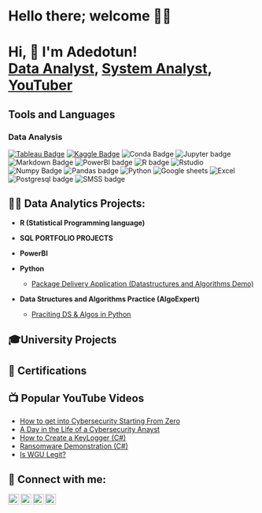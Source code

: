 # Hello there; welcome 👋🏾


<h1>Hi, 👋 I'm Adedotun! <br/><a href="https://github.com/joshmadakor1">Data Analyst</a>, <a href="https://www.linkedin.com/in/joshmadakor/">System Analyst</a>, <a href="https://www.youtube.com/c/joshmadakor">YouTuber</a></h1>

## Tools and Languages

### Data Analysis

[![Tableau Badge](https://img.shields.io/badge/Tableau-E97627?style=for-the-badge&logo=Tableau&logoColor=white&link=https://public.tableau.com/app/profile/henry.okam#!/?newProfile=&activeTab=0)](https://public.tableau.com/app/profile/henry.okam#!/?newProfile=&activeTab=0) [![Kaggle Badge](https://img.shields.io/badge/Kaggle-20BEFF?style=for-the-badge&logo=Kaggle&logoColor=white&link=https://www.kaggle.com/henryokam)](https://www.kaggle.com/henryokam) ![Conda Badge](https://img.shields.io/badge/conda-342B029.svg?&style=for-the-badge&logo=anaconda&logoColor=white) ![Jupyter badge](https://img.shields.io/badge/Jupyter-F37626.svg?&style=for-the-badge&logo=Jupyter&logoColor=white) ![Markdown Badge](https://img.shields.io/badge/Markdown-000000?style=for-the-badge&logo=markdown&logoColor=white) ![PowerBI badge](https://img.shields.io/badge/PowerBI-F2C811?style=for-the-badge&logo=Power%20BI&logoColor=white) ![R badge](https://img.shields.io/badge/R-276DC3?style=for-the-badge&logo=r&logoColor=white) ![Rstudio](https://img.shields.io/badge/RStudio-75AADB?style=for-the-badge&logo=RStudio&logoColor=white) ![Numpy Badge](https://img.shields.io/badge/Numpy-777BB4?style=for-the-badge&logo=numpy&logoColor=white) ![Pandas badge](https://img.shields.io/badge/Pandas-2C2D72?style=for-the-badge&logo=pandas&logoColor=white) ![Python](https://img.shields.io/badge/Python-FFD43B?style=for-the-badge&logo=python&logoColor=blue) ![Google sheets](https://img.shields.io/badge/Google%20Sheets-34A853?style=for-the-badge&logo=google-sheets&logoColor=white) ![Excel](https://img.shields.io/badge/Microsoft_Excel-217346?style=for-the-badge&logo=microsoft-excel&logoColor=white) ![Postgresql badge](https://img.shields.io/badge/PostgreSQL-316192?style=for-the-badge&logo=postgresql&logoColor=white) ![SMSS badge](https://img.shields.io/badge/Microsoft%20SQL%20Server-CC2927?style=for-the-badge&logo=microsoft%20sql%20server&logoColor=white) 


<h2>👨‍💻 Data Analytics Projects:</h2>

- <b>R (Statistical Programming language) </b>


- <b>SQL PORTFOLIO PROJECTS </b>

- <b>PowerBI</b>

- <b>Python</b>
  - [Package Delivery Application (Datastructures and Algorithms Demo)](https://github.com/joshmadakor1/Package-Delivery-Pathfinding-Algorithm)
    
- <b>Data Structures and Algorithms Practice (AlgoExpert)</b>
  - [Praciting DS & Algos in Python](https://github.com/joshmadakor1/Algorithms-Practice)

<h2> 🎓University Projects</h2>

<h2> 📄 Certifications </h2>
 

<h2>📺 Popular YouTube Videos</h2>

- [How to get into Cybersecurity Starting From Zero](https://www.youtube.com/watch?v=a83ASGn_V_s)
- [A Day in the Life of a Cybersecurity Anayst](https://www.youtube.com/watch?v=uHy3oM7NnoU)
- [How to Create a KeyLogger (C#)](https://www.youtube.com/watch?v=N-L9hklSlNk)
- [Ransomware Demonstration (C#)](https://www.youtube.com/watch?v=OfvdQeh79s0)
- [Is WGU Legit?](https://www.youtube.com/watch?v=E2MwRWxDBkA)

<h2> 🤳 Connect with me:</h2>

[<img align="left" alt="JoshMadakor | YouTube" width="22px" src="https://cdn.jsdelivr.net/npm/simple-icons@v3/icons/youtube.svg" />][youtube]
[<img align="left" alt="JoshMadakor | Twitter" width="22px" src="https://cdn.jsdelivr.net/npm/simple-icons@v3/icons/twitter.svg" />][twitter]
[<img align="left" alt="JoshMadakor | LinkedIn" width="22px" src="https://cdn.jsdelivr.net/npm/simple-icons@v3/icons/linkedin.svg" />][linkedin]
[<img align="left" alt="JoshMadakor | Instagram" width="22px" src="https://cdn.jsdelivr.net/npm/simple-icons@v3/icons/instagram.svg" />][instagram]

[twitter]: https://twitter.com/joshmadakor
[youtube]: https://www.youtube.com/c/joshmadakor
[instagram]: https://www.instagram.com/joshmadakor/
[linkedin]: https://linkedin.com/in/joshmadakor

<!--
**joshmadakor1/joshmadakor1** is a ✨ _special_ ✨ repository because its `README.md` (this file) appears on your GitHub profile.

Here are some ideas to get you started:

- 🔭 I’m currently working on ...
- 🌱 I’m currently learning ...
- 👯 I’m looking to collaborate on ...
- 🤔 I’m looking for help with ...
- 💬 Ask me about ...
- 📫 How to reach me: ...
- 😄 Pronouns: ...
- ⚡ Fun fact: ...
-->
